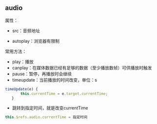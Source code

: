 ## audio


属性：

- src：音频地址

- autoplay：浏览器有限制

常用方法：
- play：播放
- canplay：在媒体数据已经有足够的数据（至少播放数帧）可供播放时触发
- pause：暂停，再播放时会继续
- timeupdate：当前播放的时间改变，单位：s
```js
timeUpdate(e) {
       this.currentTime = e.target.currentTime;
   }
```
- 跳转到指定时间，就是改变currentTime

```js
this.$refs.audio.currentTime = 指定时间
```